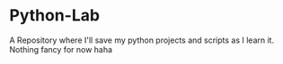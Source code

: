 # Python-Lab
A Repository where I'll save my python projects and scripts as I learn it. Nothing fancy for now haha
